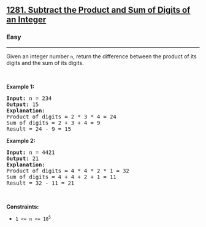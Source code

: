 <h2>
    <a href="https://leetcode.com/problems/subtract-the-product-and-sum-of-digits-of-an-integer">
        1281. Subtract the Product and Sum of Digits of an Integer
    </a>
</h2>

<h3>Easy</h3>
<hr>
<p>Given an integer number <code>n</code>, return the difference between the product of its digits and the sum of its digits.</p>


<p>&nbsp;</p>
<p><strong class="example">Example 1:</strong></p>

<pre>
<strong>Input:</strong> n = 234
<strong>Output:</strong> 15
<strong>Explanation:</strong> 
Product of digits = 2 * 3 * 4 = 24 
Sum of digits = 2 + 3 + 4 = 9 
Result = 24 - 9 = 15
</pre>

<p><strong class="example">Example 2:</strong></p>

<pre>
<strong>Input:</strong> n = 4421
<strong>Output:</strong> 21
<strong>Explanation:</strong> 
Product of digits = 4 * 4 * 2 * 1 = 32 
Sum of digits = 4 + 4 + 2 + 1 = 11 
Result = 32 - 11 = 21
</pre>

<p>&nbsp;</p>
<p><strong>Constraints:</strong></p>

<ul>
	<li><code>1 &lt;= n &lt;= 10<sup>5</sup></code></li>
</ul>
